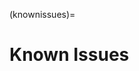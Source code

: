 (knownissues)=
# Known Issues


<!-- NeuroMiner is currently undergoing testing and there are a number of
known issues that require further work. These are the following.

-   The results of external validation analyses are not displayed and
    need to be accessed in the NM structure;

-   External validation analysis currently uses a lot of RAM for high
    dimensional matrices;

-   External validation does not work when using stacking;

-   If training is run without preprocessing then it can use a lot of
    RAM for high dimensional matrices;

-   Random forest algorithm is not included in precompiled Linux
    versions and needs to be compiled;

-   There is currently no facility to visualise surface-based (e.g.,
    mgz) results and it is recommended that this is achieved manually;

-   GLMNET is unstable under Windows 7

-   The database import does not work with Linux odt files. Please
    convert to xls.

-   The extraction of scores (e.g., decision scores) in the results
    viewer does not function using Linux -->
